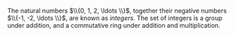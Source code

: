 The natural numbers $\\{0, 1, 2, \ldots \\}$, together their negative numbers $\\{-1, -2, \ldots \\}$, are known as *integers*. The set of integers is a group under addition, and a commutative ring under addition and multiplication.
